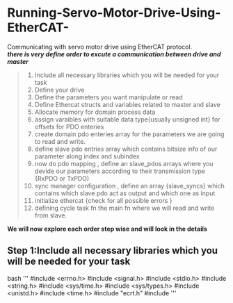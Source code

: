 # Running-Servo-Motor-Drive-Using-EtherCAT-
Communicating with servo motor drive using EtherCAT protocol.  
 ***there is very define order to excute a communication between drive and master*** 
 > 1) Include all necessary libraries which you will be needed for your task</br>
 > 2) Define your drive</br> 
 > 3) Define the parameters you want manipulate or read</br> 
 > 4) Define Ethercat structs and variables related to master and slave</br> 
 > 5) Allocate memory for domain process data</br> 
 > 6) assign varaibles with suitable data type{usually unsigned int} for offsets 
   for PDO enteries</br> 
 > 7) create domain pdo enteries array for the parameters we are going to read 
   and write.</br> 
 > 8) define slave pdo entries array which contains bitsize info of our parameter 
   along index and subindex</br> 
 > 9) now do pdo mapping , define an slave_pdos arrays where you devide our 
   parameters according to their transmission type {RxPDO or TxPDO)</br> 
 > 10) sync manager configuration , define an array {slave_syncs} which contains 
   which slave pdo act as output and which one as input</br> 
 > 11) initialize ethercat {check for all possible errors }</br> 
 > 12) defining cycle task fn the main fn where we will read and write from slave.</br>
 
 **We will now explore each order step wise and will look in the details**
 ## Step 1:Include all necessary libraries which you will be needed for your task  
 bash ''' #include <errno.h>
#include <signal.h>
#include <stdio.h>
#include <string.h>
#include <sys/time.h>
#include <sys/types.h>
#include <unistd.h>
#include <time.h>
#include "ecrt.h"
#include <iostream> '''
 

